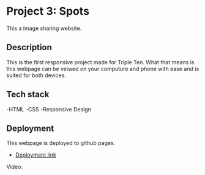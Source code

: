 # Project 3: Spots

This a image sharing website.

## Description

This is the first responsive project made for Triple Ten. What that means is this webpage can be veiwed on your computure and phone with ease and is suited for both devices.

## Tech stack

-HTML
-CSS
-Responsive Design

## Deployment

This webpage is deployed to github pages.

- [Deployment link](https://deondre2000.github.io/se_project_spots)

Video:
